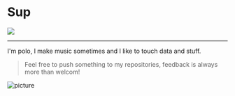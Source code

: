 # Sup

<img src='https://www.codewars.com/users/polo.guasch/badges/large'>

---

I'm polo, I make music sometimes and I like to touch data and stuff. 
>Feel free to push something to my repositories, feedback is always more than welcom!

![picture](https://encrypted-tbn0.gstatic.com/images?q=tbn:ANd9GcT_tbuKwPZUhlJRrKCtCFydUfdfCcbVTmlC7Fp5ELmnOAfTlLa3kHEc32wsL42kWucWtOY&usqp=CAU)
